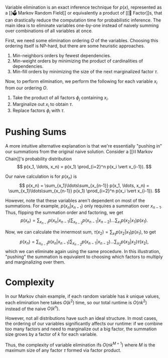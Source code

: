 Variable elimination is an exact inference technique for $p(x)$, represented as a [[🗳️ Markov Random Field]] or equivalently a product of [[🍪 Factor]]s, that can drastically reduce the computation time for probabilistic inference. The main idea is to eliminate variables one-by-one instead of naively summing over combinations of all variables at once.

First, we need some elimination ordering $O$ of the variables. Choosing this ordering itself is NP-hard, but there are some heuristic approaches.
1. Min-neighbors orders by fewest dependencies.
2. Min-weight orders by minimizing the product of cardinalities of dependencies.
3. Min-fill orders by minimizing the size of the next marginalized factor $\tau$.

Now, to perform elimination, we perform the following for each variable $x_i$ from our ordering $O$.
1. Take the product of all factors $\phi_j$ containing $x_i$.
2. Marginalize out $x_i$ to obtain $\tau$.
3. Replace factors $\phi_i$ with $\tau$.

# Pushing Sums
A more intuitive alternative explanation is that we're essentially "pushing in" our summations from the original naive solution. Consider a [[⛓️ Markov Chain]]'s probability distribution 
$$
p(x_1, \ldots, x_n) = p(x_1) \prod_{i=2}^n p(x_i \vert x_{i-1}).
$$


Our naive calculation is for $p(x_n)$ is 
$$
p(x_n) = \sum_{x_1}\ldots\sum_{x_{n-1}} p(x_1, \ldots, x_n) = \sum_{x_1}\ldots\sum_{x_{n-1}} p(x_1) \prod_{i=2}^n p(x_i \vert x_{i-1}).
$$


However, note that these variables aren't dependent on most of the summations. For example, $p(x_n \vert x_{n-1})$ only requires a summation over $x_{n-1}$. Thus, flipping the summation order and factoring, we get 
$$
p(x_n) = \sum_{x_{n-1}} p(x_n \vert x_{n-1}) \sum_{x_{n-2}} p(x_{n-1} \vert x_{n-2}) \ldots \sum_{x_1} p(x_2 \vert x_1) p(x_1).
$$


Now, we can calculate the innermost sum, $\tau(x_2) = \sum_{x_1} p(x_2 \vert x_1)p(x_1)$, to get 
$$
p(x_n) = \sum_{x_{n-1}} p(x_n \vert x_{n-1}) \sum_{x_{n-2}} p(x_{n-1} \vert x_{n-2}) \ldots \sum_{x_2} p(x_3 \vert x_2) \tau(x_2),
$$
 which we can eliminate again using the same procedure. In this illustration, "pushing" the summation is equivalent to choosing which factors to multiply and marginalizing over them.

# Complexity
In our Markov chain example, if each random variable has $k$ unique values, each elimination here takes $O(k^2)$ time, so our total runtime is $O(nk^2)$ instead of the naive $O(k^n)$.

However, not all distributions have such an ideal structure. In most cases, the ordering of our variables significantly affects our runtime: if we combine too many factors and need to marginalize out a big factor, the summation size grows by a factor of $k$ for each variable.

Thus, the complexity of variable elimination ifs $O(nk^{M+1})$ where $M$ is the maximum size of any factor $\tau$ formed via factor product.
